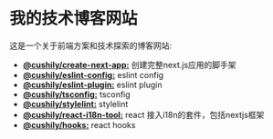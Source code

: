 # 我的技术博客网站

这是一个关于前端方案和技术探索的博客网站:

- [**@cushily/create-next-app:**](https://htonlinezone.cn/cna) 创建完整next.js应用的脚手架
- [**@cushily/eslint-config:**](https://htonlinezone.cn/hooks) eslint config
- [**@cushily/eslint-plugin:**](https://htonlinezone.cn/hooks) eslint plugin
- [**@cushily/tsconfig:**](https://htonlinezone.cn/hooks) tsconfig
- [**@cushily/stylelint:**](https://htonlinezone.cn/hooks) stylelint
- [**@cushily/react-i18n-tool:**](https://htonlinezone.cn/i18n) react 接入i18n的套件，包括nextjs框架
- [**@cushily/hooks:**](https://htonlinezone.cn/hooks) react hooks

